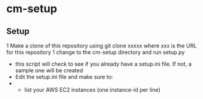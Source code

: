 # cm-setup

## Setup
1 Make a clone of this repository using git clone xxxxx where xxx is the URL for this repository
1 change to the cm-setup directory and run setup.py
- this script will check to see if you already have a setup.ini file.  If not, a sample one will be created
- Edit the setup.ini file and make sure to:
- - list your AWS EC2 instances (one instance-id per line)



